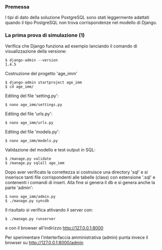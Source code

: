### Premessa ###

I tipi di dato della soluzione PostgreSQL sono stati
leggermente adattati quando il tipo PostgreSQL non trova
corrispondenze nel modello di Django.


### La prima prova di simulazione (1) ###

Verifica che Django funziona ad esempio lanciando il comando
di visualizzazione della versione:

	$ django-admin --version
	1.4.5

Costruzione del progetto 'age_imm'

	$ django-admin startproject age_imm
	$ cd age_imm/

Editing del file 'setting.py':

	$ nano age_imm/settings.py

Editing del file 'urls.py':

	$ nano age_imm/urls.py 

Editing del file 'models.py':

	$ nano age_imm/models.py

Validazione del modello e test output in SQL:

	$ /manage.py validate
	$ /manage.py sqlall age_imm

Dopo aver verificato la correttezza si costruisce una
directory 'sql' e si inserisce tanti file corrispondenti
alle tabelle (class) con estensione '.sql' e contenenti
i comandi di insert. Alla fine si genera il db e si
genera anche la parte 'admin':

	$ nano age_imm/admin.py
	$ ./manage.py syncdb

Il risultato si verifica attivando il server con:

	$ ./manage.py runserver

e con il browser all'indirizzo http://127.0.0.1:8000 

Per sperimentare l'interterfaccia amministrativa (admin)
punta invece il browser su http://127.0.0.1:8000/admin


